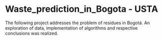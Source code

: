 # Waste_prediction_in_Bogota - USTA
The following project addresses the problem of residues in Bogotá. An exploration of data, implementation of algorithms and respective conclusions was realized.
